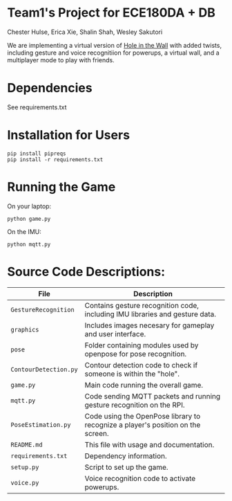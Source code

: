 # Team1's Project for ECE180DA + DB
Chester Hulse, Erica Xie, Shalin Shah, Wesley Sakutori

We are implementing a virtual version of [Hole in the Wall](https://www.youtube.com/watch?v=sHpKiX87X2c) with added twists, including gesture and voice recognitiion for powerups, a virtual wall, and a multiplayer mode to play with friends.

# Dependencies 
See requirements.txt

# Installation for Users 
```
pip install pipreqs
pip install -r requirements.txt
```

# Running the Game
On your laptop:
```
python game.py
```
On the IMU:
```
python mqtt.py
```

# Source Code Descriptions:
| File | Description |
| --- | --- |
| `GestureRecognition` | Contains gesture recognition code, including IMU libraries and gesture data. |
| `graphics` | Includes images necesary for gameplay and user interface. |
| `pose` | Folder containing modules used by openpose for pose recognition. |
| `ContourDetection.py` | Contour detection code to check if someone is within the "hole". |
| `game.py` | Main code running the overall game. |
| `mqtt.py` | Code sending MQTT packets and running gesture recognition on the RPI. |
| `PoseEstimation.py` | Code using the OpenPose library to recognize a player's position on the screen. |
| `README.md` | This file with usage and documentation. |
| `requirements.txt` | Dependency information. |
| `setup.py` | Script to set up the game. |
| `voice.py` | Voice recognition code to activate powerups. |